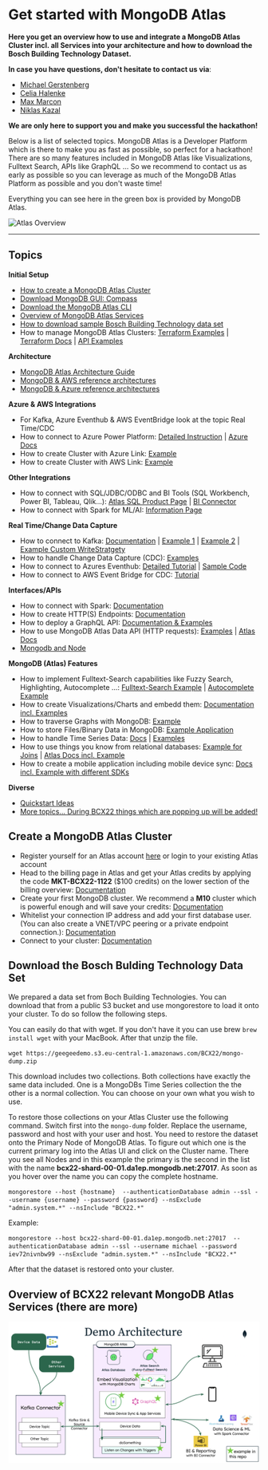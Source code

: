 # Get started with MongoDB Atlas

__Here you get an overview how to use and integrate a MongoDB Atlas Cluster incl. all Services into your architecture and how to download the Bosch Building Technology Dataset.__

__In case you have questions, don't hesitate to contact us via__: 
* [Michael Gerstenberg](mailto:michael.gerstenberg@mongodb.com)
* [Celia Halenke](celia.halenke@mongodb.com)
* [Max Marcon](massimiliano.marcon@mongodb.com)
* [Niklas Kazal](niklas.kazal@mongodb.com)

__We are only here to support you and make you successful the hackathon!__

Below is a list of selected topics. MongoDB Atlas is a Developer Platform which is there to make you as fast as possible, so perfect for a hackathon! There are so many features included in MongoDB Atlas like Visualizations, Fulltext Search, APIs like GraphQL ... So we recommend to contact us as early as possible so you can leverage as much of the MongoDB Atlas Platform as possible and you don't waste time!

Everything you can see here in the green box is provided by MongoDB Atlas.

![](images/atlas_overview.png "Atlas Overview")

---
## Topics

__Initial Setup__

* [How to create a MongoDB Atlas Cluster](#create-a-mongodb-atlas-cluster)
* [Download MongoDB GUI: Compass](https://www.mongodb.com/products/compass)
* [Download the MongoDB Atlas CLI](https://www.mongodb.com/tools/atlas-cli)
* [Overview of MongoDB Atlas Services](#overview-of-bcx22-relevant-mongodb-atlas-services-there-are-more)
* [How to download sample Bosch Building Technology data set](#download-the-bosch-bulding-technology-data-set)
* How to manage MongoDB Atlas Clusters: [Terraform Examples](f-mongo-atlas-terraform) | [Terraform Docs](https://registry.terraform.io/providers/mongodb/mongodbatlas/latest/docs) | [API Examples](https://github.com/mdg-2018/atlas-api-workshop)

__Architecture__

* [MongoDB Atlas Architecture Guide](https://www.mongodb.com/cloud-explained/cloud-architecture)
* [MongoDB & AWS reference architectures](https://docs.aws.amazon.com/prescriptive-guidance/latest/migration-mongodb-atlas/architecture.html)
* [MongoDB & Azure reference architectures](https://learn.microsoft.com/en-us/azure/architecture/browse/?terms=mongo)

__Azure & AWS Integrations__

* For Kafka, Azure Eventhub & AWS EventBridge look at the topic Real Time/CDC
* How to connect to Azure Power Platform: [Detailed Instruction](https://github.com/microsoft/PowerPlatformConnectors/tree/master/certified-connectors/MongoDB) | [Azure Docs](https://learn.microsoft.com/en-us/connectors/custom-connectors/define-blank)
* How to create Cluster with Azure Link: [Example](https://github.com/eugenebogaart/Atlas-Azure-Link)
* How to create Cluster with AWS Link: [Example](https://github.com/eugenebogaart/Atlas-AWS-Link)

__Other Integrations__

* How to connect with SQL/JDBC/ODBC and BI Tools (SQL Workbench, Power BI, Tableau, Qlik...): [Atlas SQL Product Page](https://www.mongodb.com/atlas/sql) | [BI Connector](https://www.mongodb.com/docs/atlas/bi-connection/)
* How to connect with Spark for ML/AI: [Information Page](https://www.mongodb.com/products/spark-connector)

__Real Time/Change Data Capture__

* How to connect to Kafka: [Documentation](https://www.mongodb.com/docs/kafka-connector/current/) | [Example 1](https://github.com/mongodb/mongo-kafka) | [Example 2](https://github.com/PhilippW94/Kafka_POV#description-contents) | [Example Custom WriteStratgety](https://github.com/felixreichenbach/KafkaSinkConnectorCustomizations)
* How to handle Change Data Capture (CDC): [Examples](f-mongo-change-streams-examples)
* How to connect to Azures Eventhub: [Detailed Tutorial](https://www.mongodb.com/blog/post/using-azure-event-hubs-with-connector-apache-kafka) | [Sample Code](https://github.com/RWaltersMA/azure-event-hubs-mongo)
* How to connect to AWS Event Bridge for CDC: [Tutorial](https://www.mongodb.com/docs/atlas/triggers/eventbridge/)

__Interfaces/APIs__

* How to connect with Spark: [Documentation](https://www.mongodb.com/docs/spark-connector/current/)
* How to create HTTP(S) Endpoints: [Documentation](https://www.mongodb.com/docs/atlas/app-services/data-api/custom-endpoints/) 
* How to deploy a GraphQL API: [Documentation & Examples](https://www.mongodb.com/docs/atlas/app-services/graphql/)
* How to use MongoDB Atlas Data API (HTTP requests): [Examples](f-mongo-atlas-data-api-examples) | [Atlas Docs](https://www.mongodb.com/docs/atlas/api/data-api/)
* [Mongodb and Node](https://www.mongodb.com/docs/drivers/node/current/quick-start/)

__MongoDB (Atlas) Features__

* How to implement Fulltext-Search capabilities like Fuzzy Search, Highlighting, Autocomplete ...: [Fulltext-Search Example](f-mongo-atlas-fulltext-search) | [Autocomplete Example](f-mongo-atlas-auto-complete)
* How to create Visualizations/Charts and embedd them: [Documentation incl. Examples](https://www.mongodb.com/docs/charts/)
* How to traverse Graphs with MongoDB: [Example](https://github.com/pkdone/GraphPersonsAndPlaces)
* How to store Files/Binary Data in MongoDB: [Example Application](f-mongo-store-binary-example-app/)
* How to handle Time Series Data: [Docs](https://www.mongodb.com/docs/manual/core/timeseries-collections/) | [Examples](f-mongo-time-series-examples)
* How to use things you know from relational databases: [Example for Joins](https://www.stackchief.com/tutorials/%24lookup%20Examples%20%7C%20MongoDB) | [Atlas Docs incl. Example](https://www.mongodb.com/docs/manual/reference/method/Session.startTransaction/)
* How to create a mobile application including mobile device sync: [Docs incl. Example with different SDKs](https://www.mongodb.com/docs/realm/)

__Diverse__

* [Quickstart Ideas](https://www.mongodb.com/blog/channel/quickstart)
* [More topics... During BCX22 things which are popping up will be added!](https://github.com/michael-gerstenberg/BCX22)

## Create a MongoDB Atlas Cluster

* Register yourself for an Atlas account [here](https://www.mongodb.com/cloud/atlas/register) or login to your existing Atlas account
* Head to the billing page in Atlas and get your Atlas credits by applying the code __MKT-BCX22-1122__ ($100 credits) on the lower section of the billing overview: [Documentation](https://www.mongodb.com/docs/atlas/billing/subscriptions/)
* Create your first MongoDB cluster. We recommend a __M10__ cluster which is powerful enough and will save your credits: [Documentation](https://www.mongodb.com/docs/atlas/tutorial/create-new-cluster/)
* Whitelist your connection IP address and add your first database user. (You can also create a VNET/VPC peering or a private endpoint connection.): [Documentation](https://www.mongodb.com/docs/atlas/security/add-ip-address-to-list/)
* Connect to your cluster: [Documentation](https://www.mongodb.com/docs/atlas/tutorial/connect-to-your-cluster/) 

## Download the Bosch Bulding Technology Data Set

We prepared a data set from Boch Building Technologies. You can download that from a public S3 bucket and use mongorestore to load it onto your cluster. To do so follow the following steps.

You can easily do that with wget. If you don't have it you can use brew ```brew install wget``` with your MacBook. After that unzip the file.

```
wget https://geegeedemo.s3.eu-central-1.amazonaws.com/BCX22/mongo-dump.zip
```

This download includes two collections. Both collections have exactly the same data included. One is a MongoDBs Time Series collection the the other is a normal collection. You can choose on your own what you wish to use.

To restore those collections on your Atlas Cluster use the following command. Switch first into the ```mongo-dump``` folder. Replace the username, password and host with your user and host. You need to restore the dataset onto the Primary Node of MongoDB Atlas. To figure out which one is the current primary log into the Atlas UI and click on the Cluster name. There you see all Nodes and in this example the primary is the second in the list with the name __bcx22-shard-00-01.da1ep.mongodb.net:27017__. As soon as you hover over the name you can copy the complete hostname.

```
mongorestore --host {hostname}  --authenticationDatabase admin --ssl --username {username} --password {password} --nsExclude "admin.system.*" --nsInclude "BCX22.*"
```

Example:

```
mongorestore --host bcx22-shard-00-01.da1ep.mongodb.net:27017  --authenticationDatabase admin --ssl --username michael --password iev72nivnbw99 --nsExclude "admin.system.*" --nsInclude "BCX22.*"
```

After that the dataset is restored onto your cluster.

## Overview of BCX22 relevant MongoDB Atlas Services (there are more)

![MongoDB Atlas Overview](images/overview.png)
